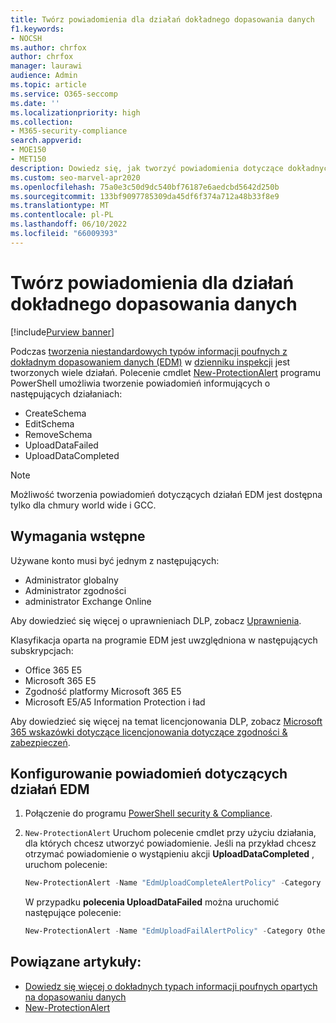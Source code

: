 ```yaml
---
title: Twórz powiadomienia dla działań dokładnego dopasowania danych
f1.keywords:
- NOCSH
ms.author: chrfox
author: chrfox
manager: laurawi
audience: Admin
ms.topic: article
ms.service: O365-seccomp
ms.date: ''
ms.localizationpriority: high
ms.collection:
- M365-security-compliance
search.appverid:
- MOE150
- MET150
description: Dowiedz się, jak tworzyć powiadomienia dotyczące dokładnych działań dopasowania danych.
ms.custom: seo-marvel-apr2020
ms.openlocfilehash: 75a0e3c50d9dc540bf76187e6aedcbd5642d250b
ms.sourcegitcommit: 133bf9097785309da45df6f374a712a48b33f8e9
ms.translationtype: MT
ms.contentlocale: pl-PL
ms.lasthandoff: 06/10/2022
ms.locfileid: "66009393"
---
```

# <a name="create-notifications-for-exact-data-match-activities"></a>Twórz powiadomienia dla działań dokładnego dopasowania danych

[!include[Purview banner](../includes/purview-rebrand-banner.md)]

Podczas [tworzenia niestandardowych typów informacji poufnych z dokładnym dopasowaniem danych (EDM)](sit-learn-about-exact-data-match-based-sits.md#learn-about-exact-data-match-based-sensitive-information-types) w [dzienniku inspekcji](search-the-audit-log-in-security-and-compliance.md#before-you-search-the-audit-log) jest tworzonych wiele działań. Polecenie cmdlet [New-ProtectionAlert](/powershell/module/exchange/new-protectionalert) programu PowerShell umożliwia tworzenie powiadomień informujących o następujących działaniach:

- CreateSchema
- EditSchema
- RemoveSchema
- UploadDataFailed
- UploadDataCompleted

> [!NOTE]
 Możliwość tworzenia powiadomień dotyczących działań EDM jest dostępna tylko dla chmury world wide i GCC.

## <a name="pre-requisites"></a>Wymagania wstępne

Używane konto musi być jednym z następujących:

- Administrator globalny
- Administrator zgodności
- administrator Exchange Online

Aby dowiedzieć się więcej o uprawnieniach DLP, zobacz [Uprawnienia](data-loss-prevention-policies.md#permissions).

Klasyfikacja oparta na programie EDM jest uwzględniona w następujących subskrypcjach:

- Office 365 E5
- Microsoft 365 E5
- Zgodność platformy Microsoft 365 E5
- Microsoft E5/A5 Information Protection i ład

Aby dowiedzieć się więcej na temat licencjonowania DLP, zobacz [Microsoft 365 wskazówki dotyczące licencjonowania dotyczące zgodności & zabezpieczeń](/office365/servicedescriptions/microsoft-365-service-descriptions/microsoft-365-tenantlevel-services-licensing-guidance/microsoft-365-security-compliance-licensing-guidance#information-protection).

## <a name="configure-notifications-for-edm-activities"></a>Konfigurowanie powiadomień dotyczących działań EDM

1. Połączenie do programu [PowerShell security & Compliance](/powershell/exchange/connect-to-scc-powershell).

2. `New-ProtectionAlert` Uruchom polecenie cmdlet przy użyciu działania, dla których chcesz utworzyć powiadomienie.  Jeśli na przykład chcesz otrzymać powiadomienie o wystąpieniu akcji **UploadDataCompleted** , uruchom polecenie:

    ```powershell
    New-ProtectionAlert -Name "EdmUploadCompleteAlertPolicy" -Category Others -NotifyUser <address to send notification to> -ThreatType Activity -Operation UploadDataCompleted -Description "Custom alert policy to track when EDM upload Completed" -AggregationType None
    ```
    
    W przypadku **polecenia UploadDataFailed** można uruchomić następujące polecenie:
    
    ```powershell
    New-ProtectionAlert -Name "EdmUploadFailAlertPolicy" -Category Others -NotifyUser <SMTP address to send notification to> -ThreatType Activity -Operation UploadDataFailed -Description "Custom alert policy to track when EDM upload Failed" -AggregationType None -Severity High
    ```

## <a name="related-articles"></a>Powiązane artykuły:

- [Dowiedz się więcej o dokładnych typach informacji poufnych opartych na dopasowaniu danych](sit-learn-about-exact-data-match-based-sits.md#learn-about-exact-data-match-based-sensitive-information-types)
- [New-ProtectionAlert](/powershell/module/exchange/new-protectionalert)
